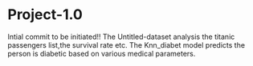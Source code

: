 # Project-1.0
Intial commit to be initiated!!
The Untitled-dataset analysis the titanic passengers list,the survival rate etc.
The Knn_diabet model predicts the person is diabetic based on various medical parameters.

